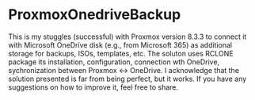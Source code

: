 # ProxmoxOnedriveBackup
This is my stuggles (successful) with Proxmox version 8.3.3 to connect it with Microsoft OneDrive disk (e.g., from Microsoft 365) as additional storage for backups, ISOs, templates, etc. 
The soluton uses RCLONE package its installation, configuration, connection wth OneDrive, sychronization between Proxmox <-> OneDrive.
I acknowledge that the solution presented is far from being perfect, but it works. If you have any suggestions on how to improve it, feel free to share. 
